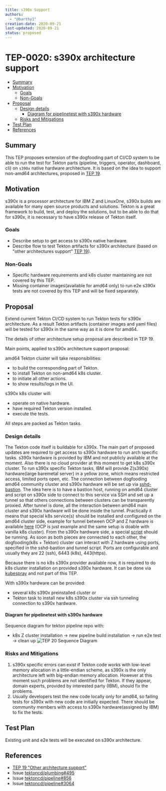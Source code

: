 ```yaml
---
title: s390x Support
authors:
  - "@barthy1"
creation-date: 2020-09-21
last-updated: 2020-09-21
status: proposed
---
```


# TEP-0020: s390x architecture support

<!-- toc -->
- [Summary](#summary)
- [Motivation](#motivation)
  - [Goals](#goals)
  - [Non-Goals](#non-goals)
- [Proposal](#proposal)
  - [Design details](#design-details)
    - [Diagram for pipelinetest with s390x hardware](#diagram-for-pipelinetest-with-s390x-hardware)
  - [Risks and Mitigations](#risks-and-mitigations)
- [Test Plan](#test-plan)
- [References](#references)
<!-- /toc -->

## Summary

This TEP proposes extension of the dogfooding part of CI/CD system to be able
to run the test for Tekton parts (pipeline, triggers, operator, dashboard, cli)
on `s390x` native  hardware architecture. It is based on the idea to support
non-amd64 architectures, proposed in [TEP 19](https://github.com/tektoncd/community/pull/211).

## Motivation

s390x is a processor architecture for IBM Z and LinuxOne, s390x builds are
available for many open source products and solutions. Tekton is a great
framework to build, test, and deploy the solutions, but to be able to do that for
s390x, it is necessary to have s390x release of Tekton itself.

### Goals

- Describe setup to get access to s390x native hardware.
- Describe flow to test Tekton artifacts for s390x architecture
(based on "other architectures support" [TEP 19](https://github.com/tektoncd/community/pull/211)).

### Non-Goals

- Specific hardware requirements and k8s cluster maintaining are not covered 
by this TEP.
- Missing container images(available for amd64 only) to run e2e s390x tests are
not covered by this TEP and will be fixed separately.

## Proposal

Extend current Tekton CI/CD system to run Tekton tests for s390x architecture.
As a result Tekton artifacts (container images and yaml files) will be tested
for s390x in the same way as it is done for amd64.

The details of other architecture setup proposal are described in TEP 19.

Main points, applied to s390x architecture support proposal:

amd64 Tekton cluster will take responsibilities:
- to build the corresponding part of Tekton.
- to install Tekton on non-amd64 k8s cluster.
- to initiate all other actions.
- to show results/logs in the UI.

s390x k8s cluster will:
- operate on native hardware.
- have required Tekton version installed.
- execute the tests.

All steps are packed as Tekton tasks.

### Design details

The Tekton code itself is buildable for s390x. The main part of proposed updates
are required to get access to s390x hardware to run arch specific tasks. s390x
hardware is provided by IBM and not publicly available at the moment. Also
there is no cloud provider at this moment to get k8s s390x cluster. To run s390x
specific Tekton tasks, IBM will provide Z(s390x) hardware(large baremetal server)
in a yellow zone, which means restricted access, limited ports open, etc. The
connection between dogfooding amd64 community cluster and s390x hardware will be
set up via [sshd-bastion](https://github.com/openshift/release/tree/master/core-services/sshd-bastion).
The idea here is to have a bastion host, running on amd64 cluster and script on
s390x side to connect to this service via SSH and set up a tunnel so that
others connections between clusters can be transparently proxied. After tunnel
is done, all the interaction between amd64 main cluster and s390x hardware will
be done inside the tunnel.
Practically it means that special k8s service(s) should be installed and
configured on the amd64 cluster side, example for tunnel between OCP and
Z hardware is available [here](https://github.com/openshift/release/blob/master/core-services/sshd-bastion/z/deployment.yaml#L5-L121)
(OCP is just example and the same setup is doable with vanilla k8s cluster).
From the s390x hardware side, a special [script](https://github.com/multi-arch/ocp-remote-ci/blob/master/libvirt/tunnel/tunnel.sh)
should be running.
As soon as both pieces are connected to each other, the dogfooding(k8s + Tekton)
cluster can interact with Z hardware using ports, specified in the sshd-bastion
and tunnel script. Ports are configurable and usually they are 22 (ssh),
6443 (k8s), 443(https).

Because there is no k8s s390x provider available now, it is required to do k8s
cluster installation on provided s390x hardware. It can be done via [kubespray](https://github.com/kubernetes-sigs/kubespray)
and not part of this TEP.

With s390x hardware can be provided:
- several k8s s390x preinstalled cluster or
- Tekton task to install new k8s s390x cluster via ssh tunneling connection to
s390x hardware.

#### Diagram for pipelinetest with s390x hardware

Sequence diagram for tekton pipeline repo with:
- k8s Z cluster installation -> new pipeline build installation -> run e2e test -> clean up
![TEP 20 Sequence Diagram](images/0020-diagram.png)

### Risks and Mitigations

1. s390x specific errors can exist if Tekton code works with low-level memory
allocation in a little-endian scheme, as s390x is the only architecture left
with big-endian memory allocation. However at this moment such problems are not
identified for Tekton. If they appear, domain experts, provided by interested
party (IBM), should fix the problems.
2. Usually developers test the new code locally only for amd64, so failing tests
for s390x with new code are initially expected. There should be community members
with access to s390x hardware(assigned by IBM) to fix the tests.

## Test Plan

Existing unit and e2e tests will be executed on s390x architecture.

## References

- [TEP 19 "Other architecture support"](https://github.com/tektoncd/community/blob/main/teps/0019-other-arch-support.md)
- Issue [tektoncd/plumbing#495](https://github.com/tektoncd/plumbing/issues/495)
- Issue [tektoncd/pipeline#856](https://github.com/tektoncd/pipeline/issues/856)
- Issue [tektoncd/pipeline#3064](https://github.com/tektoncd/pipeline/issues/3064)

